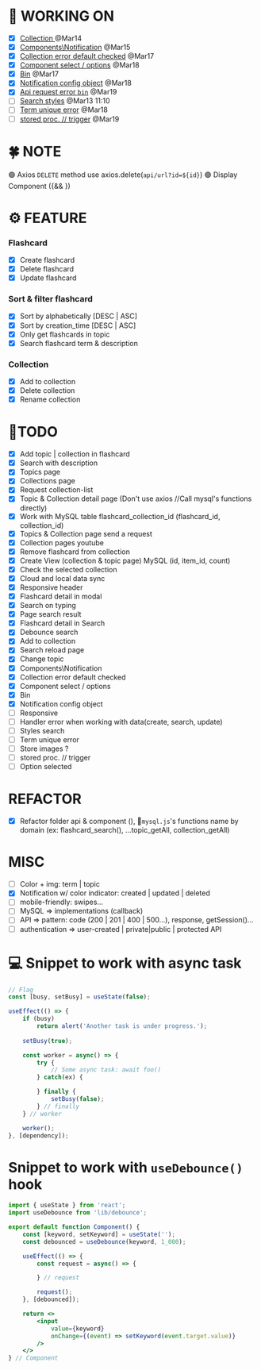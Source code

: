 # 🚀 WORKING ON
* [x] [Collection ](#task8) @Mar14
* [x] [Components\Notification](#task10) @Mar15
* [x] [Collection error default checked](#task1) @Mar17 
* [x] [Component select / options](#task3) @Mar18
* [x] [Bin](#task2) @Mar17 
* [x] [Notification config object](#task4) @Mar18 
* [x] [Api request error `bin`](#task1) @Mar19
* [ ] [Search styles](#task5) @Mar13 11:10
* [ ] [Term unique error](#task6) @Mar18 
* [ ] [stored proc. // trigger](#task7) @Mar19

# 🍀 NOTE
🟢 Axios `DELETE` method use axios.delete(`api/url?id=${id}`) 
🟢 Display Component ({&& <Component />})

# ⚙ FEATURE
###  Flashcard
* [x] Create flashcard
* [x] Delete flashcard
* [x] Update flashcard

### Sort & filter flashcard
* [x] Sort by alphabetically [DESC | ASC]
* [x] Sort by creation_time [DESC | ASC]
* [x] Only get flashcards in topic
* [x] Search flashcard term & description

### Collection
* [x] Add to collection
* [x] Delete collection
* [x] Rename collection

# 💪TODO
* [x] Add topic | collection in flashcard   
* [x] Search with description 
* [x] Topics page
* [x] Collections page
* [x] Request collection-list
* [x] Topic & Collection detail page (Don't use axios //Call mysql's functions directly)
* [x] Work with MySQL table flashcard_collection_id (flashcard_id, collection_id)
* [x] Topics & Collection page send a request
* [x] Collection pages youtube
* [x] Remove flashcard from collection
* [x] Create View (collection & topic page) MySQL (id, item_id, count)
* [x] Check the selected collection
* [x] Cloud and local data sync
* [x] Responsive header
* [x] Flashcard detail in modal
* [x] Search on typing
* [x] Page search result
* [x] Flashcard detail in Search 
* [x] Debounce search
* [x] Add to collection
* [x] Search reload page
* [x] Change topic
* [x] <a id="task10">Components\Notification</a>
* [x] <a id="task1">Collection error default checked</a>
* [x] <a id="task3">Component select / options</a>
* [x] <a id="task2">Bin</a> 
* [x] <a id="task4">Notification config object</a>
* [ ] <a id="task1">Responsive</a>
* [ ] <a id="task15">Handler error when working with data(create, search, update)</a>
* [ ] <a id="task5">Styles search</a>
* [ ] <a id="task6">Term unique error</a>
* [ ] Store images ?
* [ ] stored proc. // trigger 
* [ ] Option selected
 
# REFACTOR 
* [x] Refactor folder api & component (), 📝`mysql.js`'s functions name by domain (ex: flashcard_search(), ...topic_getAll, collection_getAll)

# MISC
* [ ] Color + img: term | topic
* [X] Notification w/ color indicator: created | updated | deleted
* [ ] mobile-friendly: swipes...
* [ ] MySQL => implementations (callback)
* [ ] API => pattern: code (200 | 201 | 400 | 500...), response, getSession()...
* [ ] authentication => user-created | private|public | protected API

# 💻 Snippet to work with async task
```jsx
// Flag
const [busy, setBusy] = useState(false);

useEffect(() => {
    if (busy)
        return alert('Another task is under progress.');
    
    setBusy(true);

    const worker = async() => {
        try {
            // Some async task: await foo()
        } catch(ex) {

        } finally {
            setBusy(false);
        } // finally
    } // worker

    worker();
}, [dependency]);
```

# Snippet to work with `useDebounce()` hook
```jsx
import { useState } from 'react';
import useDebounce from 'lib/debounce';

export default function Component() {
    const [keyword, setKeyword] = useState('');
    const debounced = useDebounce(keyword, 1_000);

    useEffect(() => {
        const request = async() => {

        } // request

        request();
    }, [debounced]);

    return <>
        <input
            value={keyword}
            onChange={(event) => setKeyword(event.target.value)}
        />
    </>
} // Component
```